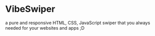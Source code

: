 # VibeSwiper
a pure and responsive HTML, CSS, JavaScript swiper that you always needed for your websites and apps ;D
